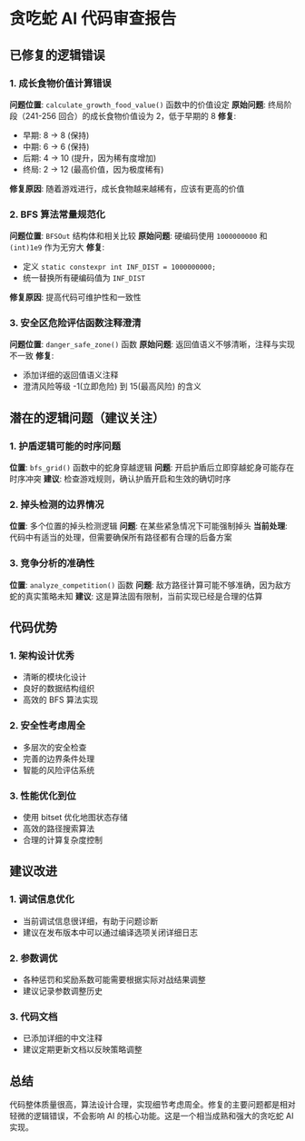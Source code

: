 # 贪吃蛇 AI 代码审查报告

## 已修复的逻辑错误

### 1. 成长食物价值计算错误

**问题位置**: `calculate_growth_food_value()` 函数中的价值设定
**原始问题**: 终局阶段（241-256 回合）的成长食物价值设为 2，低于早期的 8
**修复**:

- 早期: 8 → 8 (保持)
- 中期: 6 → 6 (保持)
- 后期: 4 → 10 (提升，因为稀有度增加)
- 终局: 2 → 12 (最高价值，因为极度稀有)

**修复原因**: 随着游戏进行，成长食物越来越稀有，应该有更高的价值

### 2. BFS 算法常量规范化

**问题位置**: `BFSOut` 结构体和相关比较
**原始问题**: 硬编码使用 `1000000000` 和 `(int)1e9` 作为无穷大
**修复**:

- 定义 `static constexpr int INF_DIST = 1000000000;`
- 统一替换所有硬编码值为 `INF_DIST`

**修复原因**: 提高代码可维护性和一致性

### 3. 安全区危险评估函数注释澄清

**问题位置**: `danger_safe_zone()` 函数
**原始问题**: 返回值语义不够清晰，注释与实现不一致
**修复**:

- 添加详细的返回值语义注释
- 澄清风险等级 -1(立即危险) 到 15(最高风险) 的含义

## 潜在的逻辑问题（建议关注）

### 1. 护盾逻辑可能的时序问题

**位置**: `bfs_grid()` 函数中的蛇身穿越逻辑
**问题**: 开启护盾后立即穿越蛇身可能存在时序冲突
**建议**: 检查游戏规则，确认护盾开启和生效的确切时序

### 2. 掉头检测的边界情况

**位置**: 多个位置的掉头检测逻辑
**问题**: 在某些紧急情况下可能强制掉头
**当前处理**: 代码中有适当的处理，但需要确保所有路径都有合理的后备方案

### 3. 竞争分析的准确性

**位置**: `analyze_competition()` 函数
**问题**: 敌方路径计算可能不够准确，因为敌方蛇的真实策略未知
**建议**: 这是算法固有限制，当前实现已经是合理的估算

## 代码优势

### 1. 架构设计优秀

- 清晰的模块化设计
- 良好的数据结构组织
- 高效的 BFS 算法实现

### 2. 安全性考虑周全

- 多层次的安全检查
- 完善的边界条件处理
- 智能的风险评估系统

### 3. 性能优化到位

- 使用 bitset 优化地图状态存储
- 高效的路径搜索算法
- 合理的计算复杂度控制

## 建议改进

### 1. 调试信息优化

- 当前调试信息很详细，有助于问题诊断
- 建议在发布版本中可以通过编译选项关闭详细日志

### 2. 参数调优

- 各种惩罚和奖励系数可能需要根据实际对战结果调整
- 建议记录参数调整历史

### 3. 代码文档

- 已添加详细的中文注释
- 建议定期更新文档以反映策略调整

## 总结

代码整体质量很高，算法设计合理，实现细节考虑周全。修复的主要问题都是相对轻微的逻辑错误，不会影响 AI 的核心功能。这是一个相当成熟和强大的贪吃蛇 AI 实现。
